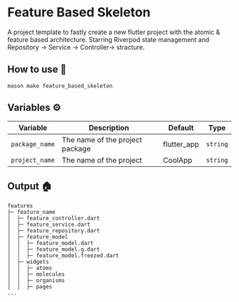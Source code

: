 # Feature Based Skeleton

A project template to fastly create a new flutter project with
the atomic & feature based architecture. Starring Riverpod state management
and Repository -> Service -> Controller-> stracture.

## How to use 🧾

```
mason make feature_based_skeleton
```

## Variables ⚙️

| Variable               | Description                     | Default     | Type     |
| ---------------------- | ------------------------------- | ----------- | -------- |
| `package_name` | The name of the project package | flutter_app | `string` |
| `project_name`        | The name of the project         | CoolApp     | `string` |

## Output 🏠

```
features
├─ feature_name
│  ├─ feature_controller.dart
│  ├─ feature_service.dart
│  ├─ feature_repository.dart
│  ├─ feature_model
│  │  ├─ feature_model.dart
│  │  ├─ feature_model.g.dart
│  │  ├─ feature_model.freezed.dart
│  ├─ widgets
│  │  ├─ atoms
│  │  ├─ molecules
│  │  ├─ organisms
│  │  ├─ pages
...

```